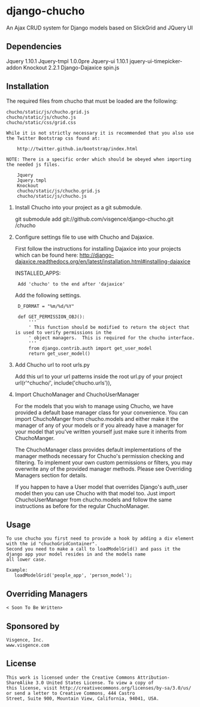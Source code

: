 django-chucho
=============

An Ajax CRUD system for Django models based on SlickGrid and JQuery UI


Dependencies
------------

Jquery 1.10.1
Jquery-tmpl 1.0.0pre
Jquery-ui 1.10.1
jquery-ui-timepicker-addon
Knockout 2.2.1
Django-Dajaxice
spin.js


Installation
------------

The required files from chucho that must be loaded are the following:

    chucho/static/js/chucho.grid.js
    chucho/static/js/chucho.js
    chucho/static/css/grid.css

    While it is not strictly necessary it is recommended that you also use the Twitter Bootstrap css found at:

        http://twitter.github.io/bootstrap/index.html

    NOTE: There is a specific order which should be obeyed when importing the needed js files.

        Jquery
        Jquery.tmpl
        Knockout
        chucho/static/js/chucho.grid.js
        chucho/static/js/chucho.js

1) Install Chucho into your project as a git submodule.

    git submodule add git://github.com/visgence/django-chucho.git <your project root>/chucho

2) Configure settings file to use with Chucho and Dajaxice.
  
    First follow the instructions for installing Dajaxice into your projects which can be found here:
        http://django-dajaxice.readthedocs.org/en/latest/installation.html#installing-dajaxice

    INSTALLED_APPS:
        
        Add 'chucho' to the end after 'dajaxice'

    Add the following settings.

        D_FORMAT = "%m/%d/%Y"

        def GET_PERMISSION_OBJ(): 
            '''
            ' This function should be modified to return the object that is used to verify permissions in the
            ' object managers.  This is required for the chucho interface.
            '''
            from django.contrib.auth import get_user_model
            return get_user_model()


3) Add Chucho url to root urls.py

    Add this url to your url patterns inside the root url.py of your project
    url(r'^chucho/', include('chucho.urls')),


5) Import ChuchoManager and ChuchoUserManager

    For the models that you wish to manage using Chucho, we have provided a default base manager class for your convenience.
    You can import ChuchoManger from chucho.models and either make it the manager of any of your models or if you already have a
    manager for your model that you've written yourself just make sure it inherits from ChuchoManger.

    The ChuchoManager class provides default implementations of the manager methods necessary for Chucho's permission checking
    and filtering.  To implement your own custom permissions or filters, you may overwrite any of the provided manager methods.
    Please see Overriding Managers section for details.

    If you happen to have a User model that overrides Django's auth_user model then you can use Chucho with that model too.
    Just import ChuchoUserManager from chucho.models and follow the same instructions as before for the regular ChuchoManager.


Usage
-----

    To use chucho you first need to provide a hook by adding a div element with the id "chuchoGridContainer".
    Second you need to make a call to loadModelGrid() and pass it the django app your model resides in and the models name 
    all lower case.

    Example:
       loadModelGrid('people_app', 'person_model'); 


Overriding Managers
-------------------

    < Soon To Be Written>


Sponsored by
------------
    
    Visgence, Inc. 
    www.visgence.com


License
-------

    This work is licensed under the Creative Commons Attribution-ShareAlike 3.0 United States License. To view a copy of 
    this license, visit http://creativecommons.org/licenses/by-sa/3.0/us/ or send a letter to Creative Commons, 444 Castro 
    Street, Suite 900, Mountain View, California, 94041, USA.

